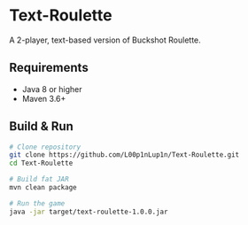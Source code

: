# Text-Roulette

A 2-player, text-based version of Buckshot Roulette.

## Requirements
- Java 8 or higher
- Maven 3.6+

## Build & Run
```bash
# Clone repository
git clone https://github.com/L00p1nLup1n/Text-Roulette.git
cd Text-Roulette

# Build fat JAR
mvn clean package

# Run the game
java -jar target/text-roulette-1.0.0.jar